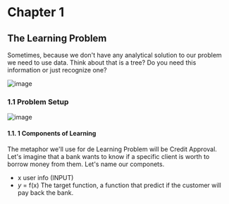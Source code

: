 # Chapter 1
## The Learning Problem

Sometimes, because we don't have any analytical solution to our problem we need to use data. Think about that is a tree? Do you need this information or just recognize one?

![image](https://github.com/user-attachments/assets/3d9a89fd-6d86-449e-9f5a-bc960b092391)

### 1.1 Problem Setup

![image](https://github.com/user-attachments/assets/301f5416-d3ca-4cae-a5da-da1f15019abb)

#### 1.1. 1 Components of Learning 

The metaphor we'll use for de Learning Problem will be Credit Approval. Let's imagine that a bank wants to know if a specific client is worth to borrow money from them. Let's name our componets.
- x user info (INPUT)
- $y$ = f(x) The target function, a function that predict if the customer will pay back the bank.
